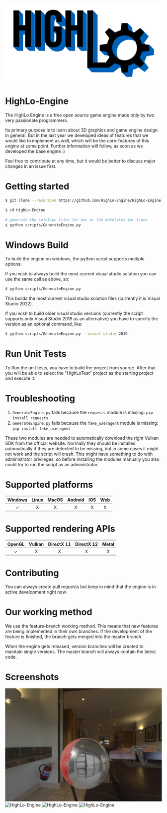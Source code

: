 <p align="center">
  <img src="/HighLo.png" alt="HighLo-Logo" width="1024">
</p>

# HighLo-Engine

The HighLo Engine is a free open source game engine made only by two very passionate programmers.

Its primary purpose is to learn about 3D graphics and game engine design in general. But in the last year we developed ideas of features that we would like to implement as well, which will be the core-features of this engine at some point. Further information will follow, as soon as we developed the base engine :)

Feel free to contribute at any time, but it would be better to discuss major changes in an issue first.

# Getting started

```sh
$ git clone --recursive https://github.com/HighLo-Engine/HighLo-Engine.git/
```

```sh
$ cd HighLo-Engine
```

```sh
# generate the solution files for mac or the makefiles for linux
$ python scripts/GenerateEngine.py
```

# Windows Build

To build the engine on windows, the python script supports multiple options:

If you wish to always build the most current visual studio solution you can use the same call as above, so:

```sh
$ python scripts/GenerateEngine.py
```

This builds the most current visual studio solution files (currently it is Visual Studio 2022). 

If you wish to build older visual studio versions (currently the script supports only Visual Studio 2019 as an alternative) you have to specify the version as an optional command, like:

```sh
$ python scripts/GenerateEngine.py --visual-studio 2019
```

# Run Unit Tests

To Run the unit tests, you have to build the project from source.
After that you will be able to select the "HighLoTest" project as the starting project and execute it.

# Troubleshooting
1. `GenerateEngine.py` fails because the `requests` module is missing: `pip install requests`
2. `GenerateEngine.py` fails because the `fake_useragent` module is missing: `pip install fake_useragent`

These two modules are needed to automatically download the right Vulkan SDK from the official website. Normally they should be installed automatically if they are detected to be missing, but in some cases it might not work and the script will crash. This might have something to do with administrator privileges, so before installing the modules manually you also could try to run the script as an administrator.

# Supported platforms

| Windows | Linux | MacOS | Android | IOS | Web |
|:--------:| :-: | :-: | :-: | :-: | :-: |
| ✓    | X | X | X | X | X |

# Supported rendering APIs

| OpenGL | Vulkan | DirectX 11 | DirectX 12 | Metal |
|:--------:| :-: | :-: | :-: | :-: |
| ✓    | X | X | X | X |

# Contributing

You can always create pull requests but keep in mind that the engine is in active development right now.

# Our working method

We use the feature-branch working method. This means that new features are being implemented in their own branches. If the development of the feature is finished, the branch gets merged into the master branch.

When the engine gets released, version branches will be created to maintain single versions. The master branch will always contain the latest code.

# Screenshots

![HighLo-Engine](/Screenshots/HighLo-Screenshot-1.png?raw=true "HighLo-Engine-1")
![HighLo-Engine](/Screenshots/HighLo-Screenshot-2.png?raw=true "HighLo-Engine-2")
![HighLo-Engine](/Screenshots/HighLo-Screenshot-3.png?raw=true "HighLo-Engine-3")
![HighLo-Engine](/Screenshots/HighLo-Screenshot-4.png?raw=true "HighLo-Engine-4")

